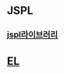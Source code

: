 # JSPL
## [jspl라이브러리](|https://tomcat.apache.org/taglibs/standard/)


# [EL](https://opentutorials.org/module/3569/21228)
